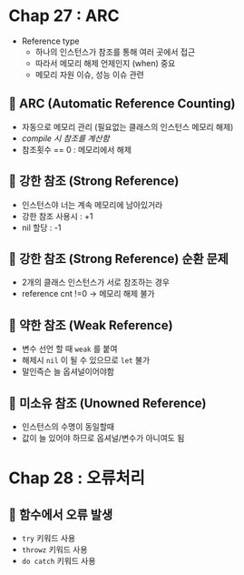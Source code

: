 # Chap 27 : ARC

- Reference type 
    - 하나의 인스턴스가 참조를 통해 여러 곳에서 접근
    - 따라서 메모리 해제 언제인지 (when) 중요
    - 메모리 자원 이슈, 성능 이슈 관련

## 📝 ARC (Automatic Reference Counting)
- 자동으로 메모리 관리 (필요없는 클래스의 인스턴스 메모리 해제)
- <i> compile 시 참조를 계산함 </i>
- 참조횟수 == 0 : 메모리에서 해제

## 📝 강한 참조 (Strong Reference)
- 인스턴스야 너는 계속 메모리에 남아있거라
- 강한 참조 사용시 : +1
- nil 할당 : -1

## 📝 강한 참조 (Strong Reference) 순환 문제
- 2개의 클래스 인스턴스가 서로 참조하는 경우
- reference cnt !=0 -> 메모리 해제 불가

## 📝 약한 참조 (Weak Reference)
- 변수 선언 할 때 `weak` 를 붙여
- 해제시 `nil` 이 될 수 있으므로 `let` 불가
- 말인즉슨 늘 옵셔널이어야함

## 📝 미소유 참조 (Unowned Reference)
- 인스턴스의 수명이 동일할때
- 값이 늘 있어야 하므로 옵셔널/변수가 아니여도 됨

# Chap 28 : 오류처리

## 📝 함수에서 오류 발생
- `try` 키워드 사용
- `throwz` 키워드 사용
-  `do catch` 키워드 사용

